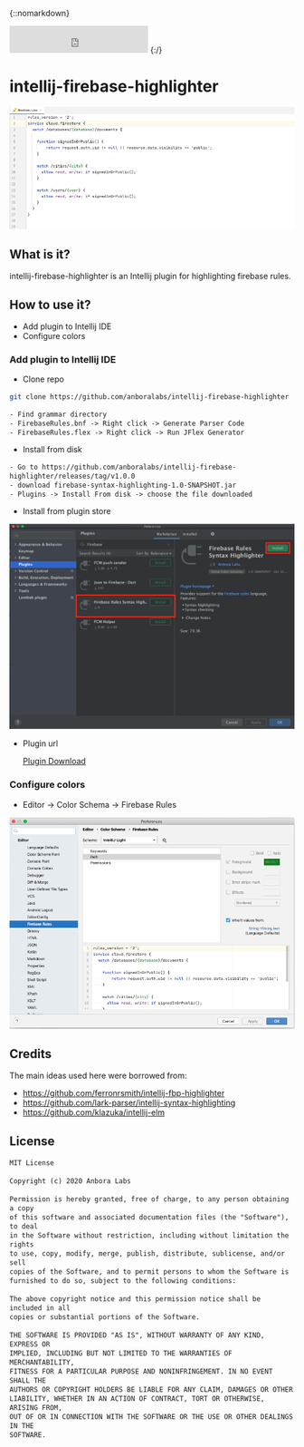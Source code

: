 {::nomarkdown}
<iframe frameborder="none" width="245px" height="48px" src="https://plugins.jetbrains.com/embeddable/install/15189"></iframe>
{:/}

# intellij-firebase-highlighter

![Plugin](/images/highlighted.png)

## What is it?
intellij-firebase-highlighter is an Intellij plugin for highlighting firebase rules. 

## How to use it?

- Add plugin to Intellij IDE
- Configure colors

### Add plugin to Intellij IDE

- Clone repo
```sh
git clone https://github.com/anboralabs/intellij-firebase-highlighter
```
```
- Find grammar directory
- FirebaseRules.bnf -> Right click -> Generate Parser Code
- FirebaseRules.flex -> Right click -> Run JFlex Generator
```

- Install from disk
```
- Go to https://github.com/anboralabs/intellij-firebase-highlighter/releases/tag/v1.0.0
- download firebase-syntax-highlighting-1.0-SNAPSHOT.jar
- Plugins -> Install From disk -> choose the file downloaded
```
- Install from plugin store

![Market Place](/images/market_place.png)

- Plugin url

  [Plugin Download](https://plugins.jetbrains.com/plugin/15189-firebase-rules-syntax-highlighter)

### Configure colors

- Editor -> Color Schema -> Firebase Rules

![Color Settings](/images/color_settings.png)


## Credits
The main ideas used here were borrowed from:
- https://github.com/ferronrsmith/intellij-fbp-highlighter
- https://github.com/lark-parser/intellij-syntax-highlighting
- https://github.com/klazuka/intellij-elm

## License
```
MIT License

Copyright (c) 2020 Anbora Labs

Permission is hereby granted, free of charge, to any person obtaining a copy
of this software and associated documentation files (the "Software"), to deal
in the Software without restriction, including without limitation the rights
to use, copy, modify, merge, publish, distribute, sublicense, and/or sell
copies of the Software, and to permit persons to whom the Software is
furnished to do so, subject to the following conditions:

The above copyright notice and this permission notice shall be included in all
copies or substantial portions of the Software.

THE SOFTWARE IS PROVIDED "AS IS", WITHOUT WARRANTY OF ANY KIND, EXPRESS OR
IMPLIED, INCLUDING BUT NOT LIMITED TO THE WARRANTIES OF MERCHANTABILITY,
FITNESS FOR A PARTICULAR PURPOSE AND NONINFRINGEMENT. IN NO EVENT SHALL THE
AUTHORS OR COPYRIGHT HOLDERS BE LIABLE FOR ANY CLAIM, DAMAGES OR OTHER
LIABILITY, WHETHER IN AN ACTION OF CONTRACT, TORT OR OTHERWISE, ARISING FROM,
OUT OF OR IN CONNECTION WITH THE SOFTWARE OR THE USE OR OTHER DEALINGS IN THE
SOFTWARE.
```
